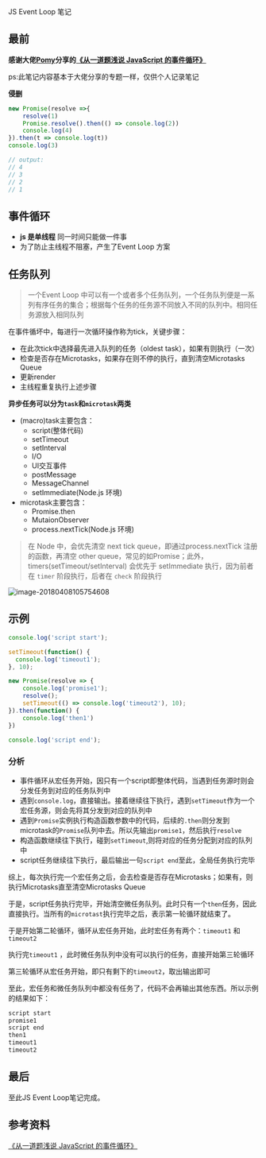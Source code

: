 JS Event Loop 笔记

## 最前

**感谢大佬[Pomy](https://github.com/dwqs)分享的[《从一道题浅说 JavaScript 的事件循环》](https://github.com/dwqs/blog/issues/61)**

ps:此笔记内容基本于大佬分享的专题一样，仅供个人记录笔记

**侵删**




``` javascript
new Promise(resolve =>{
    resolve(1)
    Promise.resolve().then(() => console.log(2))
    console.log(4)
}).then(t => console.log(t))
console.log(3)

// output:
// 4
// 3
// 2
// 1
```



## 事件循环

- **js 是单线程** 同一时间只能做一件事
- 为了防止主线程不阻塞，产生了Event Loop 方案



## 任务队列

> 一个Event Loop 中可以有一个或者多个任务队列，一个任务队列便是一系列有序任务的集合；根据每个任务的任务源不同放入不同的队列中。相同任务源放入相同队列

在事件循坏中，每进行一次循环操作称为tick，关键步骤：

- 在此次tick中选择最先进入队列的任务（oldest task），如果有则执行（一次）
- 检查是否存在Microtasks，如果存在则不停的执行，直到清空Microtasks Queue
- 更新render
- 主线程重复执行上述步骤

**异步任务可以分为`task`和`microtask`两类**

- (macro)task主要包含：
  - script(整体代码)
  - setTimeout
  - setInterval
  - I/O
  - UI交互事件
  - postMessage
  - MessageChannel
  - setImmediate(Node.js 环境)
- microtask主要包含：
  - Promise.then
  - MutaionObserver
  - process.nextTick(Node.js 环境)

> 在 Node 中，会优先清空 next tick queue，即通过process.nextTick 注册的函数，再清空 other queue，常见的如Promise；此外，timers(setTimeout/setInterval) 会优先于 setImmediate 执行，因为前者在 `timer` 阶段执行，后者在 `check` 阶段执行

![image-20180408105754608](/var/folders/qj/nsqr8py16t93kksckqdqrrc00000gn/T/abnerworks.Typora/image-20180408105754608.png)

## 示例

``` javascript
console.log('script start');

setTimeout(function() {
  console.log('timeout1');
}, 10);

new Promise(resolve => {
    console.log('promise1');
    resolve();
    setTimeout(() => console.log('timeout2'), 10);
}).then(function() {
    console.log('then1')
})

console.log('script end');
```

### 分析

- 事件循环从宏任务开始，因只有一个script即整体代码，当遇到任务源时则会分发任务到对应的任务队列中
- 遇到`console.log`，直接输出。接着继续往下执行，遇到`setTimeout`作为一个宏任务源，则会先将其分发到对应的队列中
- 遇到`Promise`实例执行构造函数参数中的代码，后续的`.then`则分发到microtask的`Promise`队列中去。所以先输出`promise1`，然后执行`resolve`
- 构造函数继续往下执行，碰到`setTimeout`,则将对应的任务分配到对应的队列中
- script任务继续往下执行，最后输出一句`script end`至此，全局任务执行完毕

综上，每次执行完一个宏任务之后，会去检查是否存在Microtasks；如果有，则执行Microtasks直至清空Microtasks Queue

于是，script任务执行完毕，开始清空微任务队列。此时只有一个`then`任务，因此直接执行。当所有的`microtast`执行完毕之后，表示第一轮循环就结束了。

于是开始第二轮循环，循环从宏任务开始，此时宏任务有两个：`timeout1` 和 `timeout2`

执行完`timeout1` ，此时微任务队列中没有可以执行的任务，直接开始第三轮循环

第三轮循环从宏任务开始，即只有剩下的`timeout2`，取出输出即可

至此，宏任务和微任务队列中都没有任务了，代码不会再输出其他东西。所以示例的结果如下：

```javascript
script start
promise1
script end
then1
timeout1
timeout2
```



## 最后

至此JS Event Loop笔记完成。



## 参考资料

[《从一道题浅说 JavaScript 的事件循环》](https://github.com/dwqs/blog/issues/61)